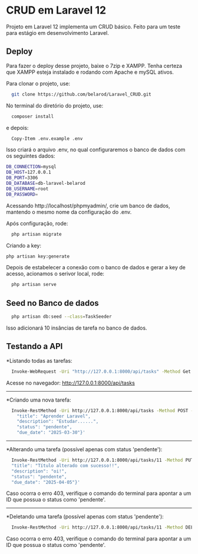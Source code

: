 
# CRUD em Laravel 12

Projeto em Laravel 12 implementa um CRUD básico.
Feito para um teste para estágio em desenvolvimento Laravel.




## Deploy

Para fazer o deploy desse projeto, baixe o 7zip e XAMPP. Tenha certeza que XAMPP esteja instalado e rodando com Apache e mySQL ativos.

Para clonar o projeto, use:
```bash
  git clone https://github.com/belarod/Laravel_CRUD.git
```

No terminal do diretório do projeto, use:
```bash
  composer install 
```
e depois:
```bash
  Copy-Item .env.example .env
```
Isso criará o arquivo .env, no qual configuraremos o banco de dados com os seguintes dados:

```bash
DB_CONNECTION=mysql
DB_HOST=127.0.0.1
DB_PORT=3306
DB_DATABASE=db-laravel-belarod
DB_USERNAME=root
DB_PASSWORD=
```

Acessando http://localhost/phpmyadmin/, crie um banco de dados, mantendo o mesmo nome da configuração do .env.

Após configuração, rode:
```bash
  php artisan migrate
```

Criando a key:
```bash
php artisan key:generate
```

Depois de estabelecer a conexão com o banco de dados e gerar a key de acesso, acionamos o serivor local, rode:

```bash
  php artisan serve
```





## Seed no Banco de dados

```bash
  php artisan db:seed --class=TaskSeeder
```

Isso adicionará 10 insâncias de tarefa no banco de dados.




## Testando a API

*Listando todas as tarefas:
```bash
  Invoke-WebRequest -Uri "http://127.0.0.1:8000/api/tasks" -Method Get
```
Acesse no navegador: http://127.0.0.1:8000/api/tasks

---
*Criando uma nova tarefa:
```bash
  Invoke-RestMethod -Uri http://127.0.0.1:8000/api/tasks -Method POST -ContentType "application/json" -Body '{
    "title": "Aprender Laravel",
    "description": "Estudar......",
    "status": "pendente",
    "due_date": "2025-03-30"}'
```

---
*Alterando uma tarefa (possível apenas com status 'pendente'):
```bash
  Invoke-RestMethod -Uri http://127.0.0.1:8000/api/tasks/11 -Method PUT -ContentType 'application/json' -Body '{
  "title": "Título alterado com sucesso!!",
  "description": "oi!",
  "status": "pendente",
  "due_date": "2025-04-05"}'
```
Caso ocorra o erro 403, verifique o comando do terminal para apontar a um ID que possua o status como 'pendente'.

---
*Deletando uma tarefa (possível apenas com status 'pendente'):
```bash
  Invoke-RestMethod -Uri http://127.0.0.1:8000/api/tasks/11 -Method DELETE
```
Caso ocorra o erro 403, verifique o comando do terminal para apontar a um ID que possua o status como 'pendente'.
